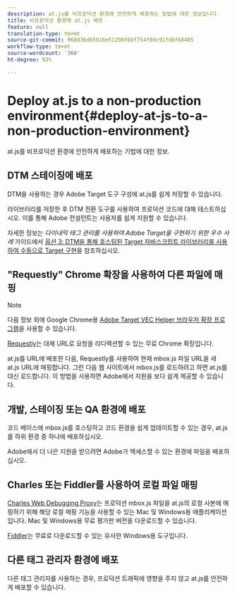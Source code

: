 ```yaml
---
description: at.js를 비프로덕션 환경에 안전하게 배포하는 방법에 대한 정보입니다.
title: 비프로덕션 환경에 at.js 배포
feature: null
translation-type: tm+mt
source-git-commit: 968d36d65016e51290f6bf754f69c91fd8f68405
workflow-type: tm+mt
source-wordcount: '368'
ht-degree: 92%

---
```



# Deploy at.js to a non-production environment{#deploy-at-js-to-a-non-production-environment}

at.js를 비프로덕션 환경에 안전하게 배포하는 기법에 대한 정보.

## DTM 스테이징에 배포

DTM을 사용하는 경우 Adobe Target 도구 구성에 at.js를 쉽게 저장할 수 있습니다.

라이브러리를 저장한 후 DTM 전환 도구를 사용하여 프로덕션 코드에 대해 테스트하십시오. 이를 통해 Adobe 컨설턴트는 사용자를 쉽게 지원할 수 있습니다.

자세한 정보는 *다이내믹 태그 관리를 사용하여 Adobe Target을 구현하기 위한 우수 사례* 가이드에서 [옵션 3: DTM을 통해 호스팅된 Target 자바스크립트 라이브러리를 사용하여 수동으로 Target 구현](https://experienceleague.adobe.com/docs/dtm/implementing/target/add-target/t-implementing-target-manually-js-hosted-dtm.html)을 참조하십시오.

## &quot;Requestly&quot; Chrome 확장을 사용하여 다른 파일에 매핑

>[!NOTE]
>
>다음 정보 외에 Google Chrome용 [Adobe Target VEC Helper 브라우저 확장 프로그램](/help/c-experiences/c-visual-experience-composer/r-troubleshoot-composer/vec-helper-browser-extension.md)을 사용할 수 있습니다.

[Requestly](https://chrome.google.com/webstore/detail/requestly/mdnleldcmiljblolnjhpnblkcekpdkpa?hl=en)는 대체 URL로 요청을 리디렉션할 수 있는 무료 Chrome 확장입니다.

at.js를 URL에 배포한 다음, Requestly를 사용하여 현재 mbox.js 파일 URL을 새 at.js URL에 매핑합니다. 그런 다음 웹 사이트에서 mbox.js를 로드하려고 하면 at.js를 대신 로드합니다. 이 방법을 사용하면 Adobe에서 지원을 보다 쉽게 제공할 수 있습니다.

## 개발, 스테이징 또는 QA 환경에 배포

코드 베이스에 mbox.js를 호스팅하고 코드 환경을 쉽게 업데이트할 수 있는 경우, at.js를 하위 환경 중 하나에 배포하십시오.

Adobe에서 더 나은 지원을 받으려면 Adobe가 액세스할 수 있는 환경에 파일을 배포하십시오.

## Charles 또는 Fiddler를 사용하여 로컬 파일 매핑

[Charles Web Debugging Proxy](https://www.charlesproxy.com/)는 프로덕션 mbox.js 파일을 at.js의 로컬 사본에 매핑하기 위해 해당 로컬 매핑 기능을 사용할 수 있는 Mac 및 Windows용 애플리케이션입니다. Mac 및 Windows용 무료 평가판 버전을 다운로드할 수 있습니다.

[Fiddler](https://www.telerik.com/fiddler)는 무료로 다운로드할 수 있는 유사한 Windows용 도구입니다.

## 다른 태그 관리자 환경에 배포

다른 태그 관리자를 사용하는 경우, 프로덕션 트래픽에 영향을 주지 않고 at.js를 안전하게 배포할 수 있습니다.